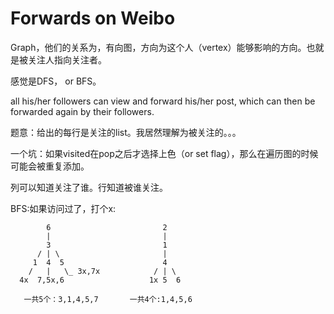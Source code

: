 # Forwards on Weibo

Graph，他们的关系为，有向图，方向为这个人（vertex）能够影响的方向。也就是被关注人指向关注者。

感觉是DFS， or BFS。

all his/her followers can view and forward his/her post, which can then be forwarded again by their followers.

题意：给出的每行是关注的list。我居然理解为被关注的。。。

一个坑：如果visited在pop之后才选择上色（or set flag），那么在遍历图的时候可能会被重复添加。

列可以知道关注了谁。行知道被谁关注。

BFS:如果访问过了，打个x:

            6                         2
            |                         |
            3                         1
          / | \                       |
         1  4  5                      4
        /   |   \_ 3x,7x            / | \
      4x  7,5x,6                   1x 5  6

       一共5个：3,1,4,5,7       一共4个:1,4,5,6